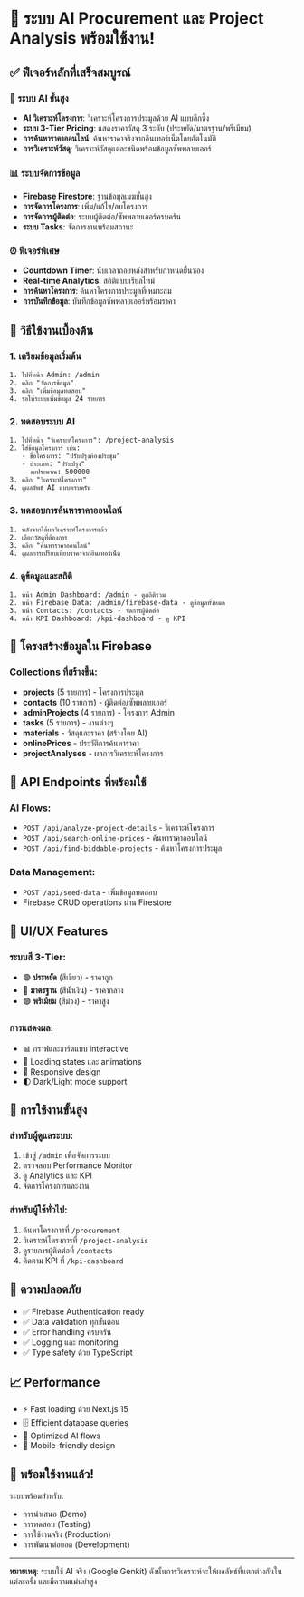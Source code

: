 # 🚀 ระบบ AI Procurement และ Project Analysis พร้อมใช้งาน!

## ✅ ฟีเจอร์หลักที่เสร็จสมบูรณ์

### 🤖 ระบบ AI ขั้นสูง
- **AI วิเคราะห์โครงการ**: วิเคราะห์โครงการประมูลด้วย AI แบบลึกซึ้ง
- **ระบบ 3-Tier Pricing**: แสดงราคาวัสดุ 3 ระดับ (ประหยัด/มาตรฐาน/พรีเมียม)
- **การค้นหาราคาออนไลน์**: ค้นหาราคาจริงจากอินเทอร์เน็ตโดยอัตโนมัติ
- **การวิเคราะห์วัสดุ**: วิเคราะห์วัสดุแต่ละชนิดพร้อมข้อมูลซัพพลายเออร์

### 📊 ระบบจัดการข้อมูล
- **Firebase Firestore**: ฐานข้อมูลเมฆขั้นสูง
- **การจัดการโครงการ**: เพิ่ม/แก้ไข/ลบโครงการ
- **การจัดการผู้ติดต่อ**: ระบบผู้ติดต่อ/ซัพพลายเออร์ครบครัน
- **ระบบ Tasks**: จัดการงานพร้อมสถานะ

### ⏰ ฟีเจอร์พิเศษ
- **Countdown Timer**: นับเวลาถอยหลังสำหรับกำหนดยื่นซอง
- **Real-time Analytics**: สถิติแบบเรียลไทม์
- **การค้นหาโครงการ**: ค้นหาโครงการประมูลที่เหมาะสม
- **การบันทึกข้อมูล**: บันทึกข้อมูลซัพพลายเออร์พร้อมราคา

## 🎯 วิธีใช้งานเบื้องต้น

### 1. เตรียมข้อมูลเริ่มต้น
```
1. ไปที่หน้า Admin: /admin
2. คลิก "จัดการข้อมูล"
3. คลิก "เพิ่มข้อมูลทดสอบ"
4. รอให้ระบบเพิ่มข้อมูล 24 รายการ
```

### 2. ทดสอบระบบ AI
```
1. ไปที่หน้า "วิเคราะห์โครงการ": /project-analysis
2. ใส่ข้อมูลโครงการ เช่น:
   - ชื่อโครงการ: "ปรับปรุงห้องประชุม"
   - ประเภท: "ปรับปรุง"
   - งบประมาณ: 500000
3. คลิก "วิเคราะห์โครงการ"
4. ดูผลลัพธ์ AI แบบครบครัน
```

### 3. ทดสอบการค้นหาราคาออนไลน์
```
1. หลังจากได้ผลวิเคราะห์โครงการแล้ว
2. เลือกวัสดุที่ต้องการ
3. คลิก "ค้นหาราคาออนไลน์"
4. ดูผลการเปรียบเทียบราคาจากอินเทอร์เน็ต
```

### 4. ดูข้อมูลและสถิติ
```
1. หน้า Admin Dashboard: /admin - ดูสถิติรวม
2. หน้า Firebase Data: /admin/firebase-data - ดูข้อมูลทั้งหมด
3. หน้า Contacts: /contacts - จัดการผู้ติดต่อ
4. หน้า KPI Dashboard: /kpi-dashboard - ดู KPI
```

## 📁 โครงสร้างข้อมูลใน Firebase

### Collections ที่สร้างขึ้น:
- **projects** (5 รายการ) - โครงการประมูล
- **contacts** (10 รายการ) - ผู้ติดต่อ/ซัพพลายเออร์
- **adminProjects** (4 รายการ) - โครงการ Admin
- **tasks** (5 รายการ) - งานต่างๆ
- **materials** - วัสดุและราคา (สร้างโดย AI)
- **onlinePrices** - ประวัติการค้นหาราคา
- **projectAnalyses** - ผลการวิเคราะห์โครงการ

## 🔧 API Endpoints ที่พร้อมใช้

### AI Flows:
- `POST /api/analyze-project-details` - วิเคราะห์โครงการ
- `POST /api/search-online-prices` - ค้นหาราคาออนไลน์
- `POST /api/find-biddable-projects` - ค้นหาโครงการประมูล

### Data Management:
- `POST /api/seed-data` - เพิ่มข้อมูลทดสอบ
- Firebase CRUD operations ผ่าน Firestore

## 🎨 UI/UX Features

### ระบบสี 3-Tier:
- 🟢 **ประหยัด** (สีเขียว) - ราคาถูก
- 🔵 **มาตรฐาน** (สีน้ำเงิน) - ราคากลาง
- 🟣 **พรีเมียม** (สีม่วง) - ราคาสูง

### การแสดงผล:
- 📊 กราฟและชาร์ตแบบ interactive
- 🔄 Loading states และ animations
- 📱 Responsive design
- 🌓 Dark/Light mode support

## 🚀 การใช้งานขั้นสูง

### สำหรับผู้ดูแลระบบ:
1. เข้าสู่ `/admin` เพื่อจัดการระบบ
2. ตรวจสอบ Performance Monitor
3. ดู Analytics และ KPI
4. จัดการโครงการและงาน

### สำหรับผู้ใช้ทั่วไป:
1. ค้นหาโครงการที่ `/procurement`
2. วิเคราะห์โครงการที่ `/project-analysis`
3. ดูรายการผู้ติดต่อที่ `/contacts`
4. ติดตาม KPI ที่ `/kpi-dashboard`

## 🔐 ความปลอดภัย

- ✅ Firebase Authentication ready
- ✅ Data validation ทุกขั้นตอน
- ✅ Error handling ครบครัน
- ✅ Logging และ monitoring
- ✅ Type safety ด้วย TypeScript

## 📈 Performance

- ⚡ Fast loading ด้วย Next.js 15
- 🗄️ Efficient database queries
- 🎯 Optimized AI flows
- 📱 Mobile-friendly design

## 🎉 พร้อมใช้งานแล้ว!

ระบบพร้อมสำหรับ:
- การนำเสนอ (Demo)
- การทดสอบ (Testing)
- การใช้งานจริง (Production)
- การพัฒนาต่อยอด (Development)

---
**หมายเหตุ**: ระบบใช้ AI จริง (Google Genkit) ดังนั้นการวิเคราะห์จะให้ผลลัพธ์ที่แตกต่างกันในแต่ละครั้ง และมีความแม่นยำสูง
